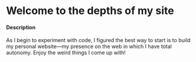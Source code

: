 # Welcome to the depths of my site

#### Description
As I begin to experiment with code, I figured the best way to start is to build my personal website—my presence on the web in which I have total autonomy. Enjoy the weird things I come up with!
